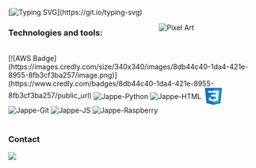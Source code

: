 [![Typing SVG](https://readme-typing-svg.herokuapp.com?font=Fira+Code&pause=1000&color=E48433&width=435&lines=Praise+the+sun!)](https://git.io/typing-svg)
          
<img src="https://media.tenor.com/fsMhE8zrx4wAAAAM/solaire-darksouls.gif" alt="Pixel Art" align="right" width="200">

### Technologies and tools:

<div style="display: inline_block"><br>
[![AWS Badge](https://images.credly.com/size/340x340/images/8db44c40-1da4-421e-8955-8fb3cf3ba257/image.png)](https://www.credly.com/badges/8db44c40-1da4-421e-8955-8fb3cf3ba257/public_url)
  <img align="center" alt="Jappe-Python" height="35" width="40" src="https://cdn.jsdelivr.net/gh/devicons/devicon@latest/icons/python/python-original.svg">
  <img align="center" alt="Jappe-HTML" height="35" width="40" src="https://cdn.jsdelivr.net/gh/devicons/devicon@latest/icons/html5/html5-original.svg">
  <img align="center" alt="Jappe-CSS" height="35" width="40" src="https://raw.githubusercontent.com/devicons/devicon/master/icons/css3/css3-original.svg">
  <img align="center" alt="Jappe-Git" height="35" width="40" src="https://cdn.jsdelivr.net/gh/devicons/devicon/icons/git/git-original.svg">
  <img align="center" alt="Jappe-JS" height="35" width="40" src="https://cdn.jsdelivr.net/gh/devicons/devicon@latest/icons/javascript/javascript-original.svg">
  <img align="center" alt="Jappe-Raspberry" height="35" width="40" src="https://cdn.jsdelivr.net/gh/devicons/devicon@latest/icons/raspberrypi/raspberrypi-original.svg" />

</div><br>
    
### Contact

<div> 
  <a href="mailto:gabrieljappemoura95071@gmail.com"><img src="https://img.shields.io/badge/-Gmail-%23333?style=for-the-badge&logo=gmail&logoColor=white" target="_blank"></a>
</div>
